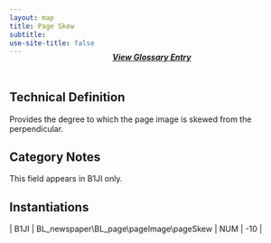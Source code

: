 ```yaml
---
layout: map
title: Page Skew
subtitle:  
use-site-title: false
---
```


<h4 style="text-align:center;font-style:italic;margin-top:-20px;margin-bottom:50px;"><a href="../../glossary/page-skew">View Glossary Entry</a></h4>

## Technical Definition

Provides the degree to which the page image is skewed from the
perpendicular.

## Category Notes

This field appears in B1JI only.

## Instantiations

| B1JI  |  BL\_newspaper\\BL\_page\\pageImage\\pageSkew | NUM | \-10 |
